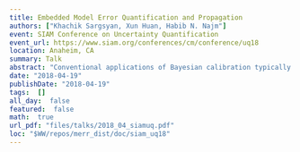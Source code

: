 ```yaml
---
title: Embedded Model Error Quantification and Propagation
authors: ["Khachik Sargsyan, Xun Huan, Habib N. Najm"]
event: SIAM Conference on Uncertainty Quantification
event_url: https://www.siam.org/conferences/cm/conference/uq18
location: Anaheim, CA
summary: Talk
abstract: "Conventional applications of Bayesian calibration typically assume the model replicates the true mechanism behind data generation. However, this idealization is often not achieved in practice, and computational models frequently carry different physical parameterizations and assumptions than the underlying `truth'. Ignoring model errors can  then lead to overconfident calibrations and predictions around values that are, in fact, biased. Most statistical methods for bias correction are specific to observable quantities, do not retain physical constraints in subsequent predictions, and experience identifiability challenges in distinguishing between data noise and model error. We develop a general Bayesian framework for non-intrusive \emph{embedded} model correction that addresses some of these difficulties, by inserting a stochastic correction to the model input parameters. The physical inputs and correction parameters are then simultaneously inferred. With a polynomial chaos characterization of the correction term, the approach allows efficient quantification, propagation, and decomposition of uncertainty that includes contributions from data noise, parameter posterior uncertainty, and model error. We demonstrate the key strengths of this method on both synthetic examples and realistic engineering applications."
date: "2018-04-19"
publishDate: "2018-04-19"
tags:  []
all_day:  false
featured:  false
math:  true
url_pdf: "files/talks/2018_04_siamuq.pdf"
loc: "$WW/repos/merr_dist/doc/siam_uq18"
---
```

